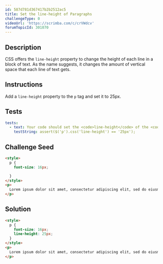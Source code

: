 ```yaml
---
id: 587d781d367417b2b2512ac5
title: Set the line-height of Paragraphs
challengeType: 0
videoUrl: 'https://scrimba.com/c/crVWdcv'
forumTopicId: 301070
---
```


## Description

<section id='description'>

CSS offers the `line-height` property to change the height of each line in a block of text. As the name suggests, it changes the amount of vertical space that each line of text gets.

</section>

## Instructions

<section id='instructions'>

Add a `line-height` property to the `p` tag and set it to 25px.

</section>

## Tests

<section id='tests'>

```yml
tests:
  - text: Your code should set the <code>line-height</code> of the <code>p</code> tag to 25 pixels.
    testString: assert($('p').css('line-height') == '25px');

```

</section>

## Challenge Seed

<section id='challengeSeed'>

<div id='html-seed'>

```html
<style>
  p {
    font-size: 16px;

  }
</style>
<p>
  Lorem ipsum dolor sit amet, consectetur adipiscing elit, sed do eiusmod tempor incididunt ut labore et dolore magna aliqua. Ut enim ad minim veniam, quis nostrud exercitation ullamco laboris nisi ut aliquip ex ea commodo consequat. Duis aute irure dolor in reprehenderit in voluptate velit esse cillum dolore eu fugiat nulla pariatur.
</p>
```

</div>

</section>

## Solution

<section id='solution'>

```html
<style>
  p {
    font-size: 16px;
    line-height: 25px;
  }
</style>
<p>
  Lorem ipsum dolor sit amet, consectetur adipiscing elit, sed do eiusmod tempor incididunt ut labore et dolore magna aliqua. Ut enim ad minim veniam, quis nostrud exercitation ullamco laboris nisi ut aliquip ex ea commodo consequat. Duis aute irure dolor in reprehenderit in voluptate velit esse cillum dolore eu fugiat nulla pariatur.
</p>
```

</section>
